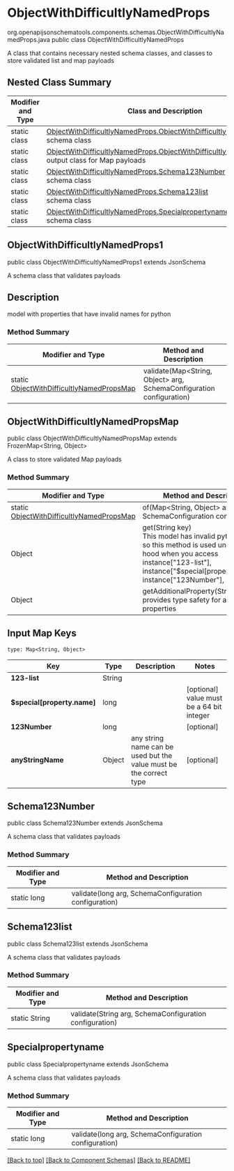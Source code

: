 # ObjectWithDifficultlyNamedProps
org.openapijsonschematools.components.schemas.ObjectWithDifficultlyNamedProps.java
public class ObjectWithDifficultlyNamedProps

A class that contains necessary nested schema classes, and classes to store validated list and map payloads

## Nested Class Summary
| Modifier and Type | Class and Description |
| ----------------- | ---------------------- |
| static class | [ObjectWithDifficultlyNamedProps.ObjectWithDifficultlyNamedProps1](#objectwithdifficultlynamedprops1)<br> schema class |
| static class | [ObjectWithDifficultlyNamedProps.ObjectWithDifficultlyNamedPropsMap](#objectwithdifficultlynamedpropsmap)<br> output class for Map payloads |
| static class | [ObjectWithDifficultlyNamedProps.Schema123Number](#schema123number)<br> schema class |
| static class | [ObjectWithDifficultlyNamedProps.Schema123list](#schema123list)<br> schema class |
| static class | [ObjectWithDifficultlyNamedProps.Specialpropertyname](#specialpropertyname)<br> schema class |

## ObjectWithDifficultlyNamedProps1
public class ObjectWithDifficultlyNamedProps1
extends JsonSchema

A schema class that validates payloads

## Description
model with properties that have invalid names for python

### Method Summary
| Modifier and Type | Method and Description |
| ----------------- | ---------------------- |
| static [ObjectWithDifficultlyNamedPropsMap](#objectwithdifficultlynamedpropsmap) | validate(Map<String, Object> arg, SchemaConfiguration configuration) |

## ObjectWithDifficultlyNamedPropsMap
public class ObjectWithDifficultlyNamedPropsMap
extends FrozenMap<String, Object>

A class to store validated Map payloads

### Method Summary
| Modifier and Type | Method and Description |
| ----------------- | ---------------------- |
| static [ObjectWithDifficultlyNamedPropsMap](#objectwithdifficultlynamedpropsmap) | of(Map<String, Object> arg, SchemaConfiguration configuration) |
| Object | get(String key)<br>This model has invalid python names so this method is used under the hood when you access instance["123-list"], instance["$special[property.name]"], instance["123Number"],  |
| Object | getAdditionalProperty(String name)<br>provides type safety for additional properties |

## Input Map Keys
```
type: Map<String, Object>
```
Key | Type |  Description | Notes
------------ | ------------- | ------------- | -------------
**123-list** | String |  |
**$special[property.name]** | long |  | [optional] value must be a 64 bit integer
**123Number** | long |  | [optional]
**anyStringName** | Object | any string name can be used but the value must be the correct type | [optional]

## Schema123Number
public class Schema123Number
extends JsonSchema

A schema class that validates payloads

### Method Summary
| Modifier and Type | Method and Description |
| ----------------- | ---------------------- |
| static long | validate(long arg, SchemaConfiguration configuration) |

## Schema123list
public class Schema123list
extends JsonSchema

A schema class that validates payloads

### Method Summary
| Modifier and Type | Method and Description |
| ----------------- | ---------------------- |
| static String | validate(String arg, SchemaConfiguration configuration) |

## Specialpropertyname
public class Specialpropertyname
extends JsonSchema

A schema class that validates payloads

### Method Summary
| Modifier and Type | Method and Description |
| ----------------- | ---------------------- |
| static long | validate(long arg, SchemaConfiguration configuration) |

[[Back to top]](#top) [[Back to Component Schemas]](../../../README.md#Component-Schemas) [[Back to README]](../../../README.md)
